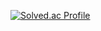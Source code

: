 [![Solved.ac Profile](http://mazassumnida.wtf/api/v2/generate_badge?boj=eel0511)](https://solved.ac/eel0511/)
